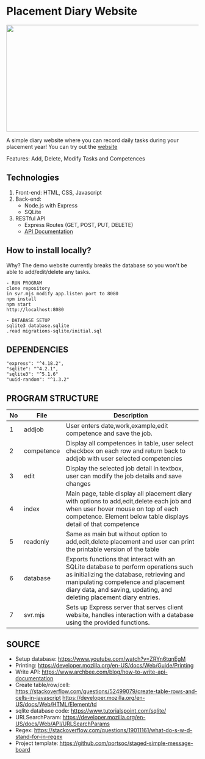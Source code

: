 # Placement Diary Website
<img src="https://github.com/Dronesat/Placement-Diary-Website/assets/20153310/31f45b6a-c825-4b17-bf1a-f0fa7d32ef6f" width="650" height="280">


A simple diary website where you can record daily tasks during your placement year! You can try out the [website](https://placement-diary.cyclic.app/)

Features: Add, Delete, Modify Tasks and Competences

## Technologies
1. Front-end: HTML, CSS, Javascript
2. Back-end:
   - Node.js with Express 
   - SQLite
3. RESTful API
   - Express Routes (GET, POST, PUT, DELETE)
   - [API Documentation](https://github.com/Dronesat/Placement-Diary-Website/blob/main/API-document.md)
## How to install locally?
Why? The demo website currently breaks the database so you won't be able to add/edit/delete any tasks.
```
- RUN PROGRAM
clone repository
in svr.mjs modify app.listen port to 8080
npm install 
npm start 
http://localhost:8080

- DATABASE SETUP
sqlite3 database.sqlite
.read migrations-sqlite/initial.sql
```
## DEPENDENCIES
```
"express": "^4.18.2",
"sqlite": "^4.2.1",
"sqlite3": "^5.1.6"
"uuid-random": "^1.3.2"
```

## PROGRAM STRUCTURE
No | File | Description
--- | --- | ---
1 | addjob | User enters date,work,example,edit competence and save the job.	
2 | competence | Display all competences in table, user select checkbox on each row and return back to addjob with user selected competencies
3 | edit | Display the selected job detail in textbox, user can modify the job details and save changes
4 | index | Main page, table display all placement diary with options to add,edit,delete each job and when user hover mouse on top of each competence. Element below table displays detail of that competence
5 | readonly | Same as main but without option to add,edit,delete placement and user can print the printable version of the table
6 | database | Exports functions that interact with an SQLite database to perform operations such as initializing the database, retrieving and manipulating competence and placement diary data, and saving, updating, and deleting placement diary entries.
7 | svr.mjs | Sets up Express server that serves client website, handles interaction with a database using the provided functions.

## SOURCE
- Setup database: https://www.youtube.com/watch?v=ZRYn6tgnEgM
- Printing: https://developer.mozilla.org/en-US/docs/Web/Guide/Printing
- Write API: https://www.archbee.com/blog/how-to-write-api-documentation
- Create table/row/cell: https://stackoverflow.com/questions/52499079/create-table-rows-and-cells-in-javascript
		                       https://developer.mozilla.org/en-US/docs/Web/HTML/Element/td
- sqlite database code: https://www.tutorialspoint.com/sqlite/
- URLSearchParam: https://developer.mozilla.org/en-US/docs/Web/API/URLSearchParams
- Regex: https://stackoverflow.com/questions/19011161/what-do-s-w-d-stand-for-in-regex
- Project template: https://github.com/portsoc/staged-simple-message-board

